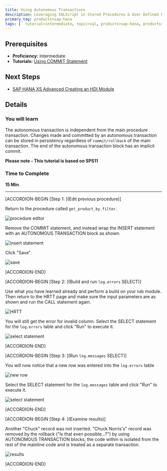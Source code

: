 ```yaml
---
title: Using Autonomous Transactions
description: Leveraging SQLScript in Stored Procedures & User Defined Functions through the use of Autonomous transactions
primary_tag: products>sap-hana
tags: [  tutorial>intermediate, topic>sql, products>sap-hana, products>sap-hana\,-express-edition  ]
---
```

## Prerequisites  
- **Proficiency:** Intermediate
- **Tutorials:** [Using COMMIT Statement](https://www.sap.com/developer/tutorials/xsa-sqlscript-trans-commit.html)

## Next Steps
- [SAP HANA XS Advanced Creating an HDI Module](https://www.sap.com/developer/tutorials/xsa-hdi-module.html)

## Details
### You will learn  
The autonomous transaction is independent from the main procedure transaction. Changes made and committed by an autonomous transaction can be stored in persistency regardless of `commit/rollback` of the main transaction. The end of the autonomous transaction block has an implicit commit.

**Please note - This tutorial is based on SPS11**

### Time to Complete
**15 Min**.

---

[ACCORDION-BEGIN [Step 1: ](Edit previous procedure)]

Return to the procedure called `get_product_by_filter`.

![procedure editor](1.png)

Remove the COMMIT statement, and instead wrap the INSERT statement with an AUTONOMOUS TRANSACTION block as shown.

![insert statement](2.png)

Click "Save".

![save](3.png)  


[ACCORDION-END]

[ACCORDION-BEGIN [Step 2: ](Build and run `log.errors` SELECT)]

Use what you have learned already and perform a build on your `hdb` module. Then return to the HRTT page and make sure the input parameters are as shown and run the CALL statement again.

![HRTT](4.png)

You will still get the error for invalid column.  Select the SELECT statement for the `log.errors` table and click "Run" to execute it.

![select statement](5.png)


[ACCORDION-END]

[ACCORDION-BEGIN [Step 3: ](Run `log.messages` SELECT)]

You will now notice that a new row was entered into the `log.errors` table

![new row](6.png)

Select the SELECT statement for the `log.messages` table and click "Run" to execute it.

![select statement](7.png)


[ACCORDION-END]

[ACCORDION-BEGIN [Step 4: ](Examine results)]

Another "Chuck" record was not inserted.  "Chuck Norris's" record was removed by the rollback ("Is that even possible…?")  by using AUTONOMOUS TRANSACTION blocks, the code within is isolated from the rest of the mainline code and is treated as a separate transaction.

![results](8.png)


[ACCORDION-END]

